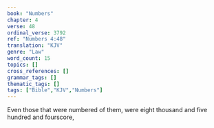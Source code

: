 ```yaml
---
book: "Numbers"
chapter: 4
verse: 48
ordinal_verse: 3792
ref: "Numbers 4:48"
translation: "KJV"
genre: "Law"
word_count: 15
topics: []
cross_references: []
grammar_tags: []
thematic_tags: []
tags: ["Bible","KJV","Numbers"]
---
```

Even those that were numbered of them, were eight thousand and five hundred and fourscore,
